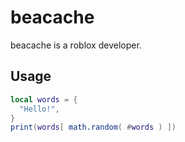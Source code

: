 # beacache

beacache is a roblox developer.

## Usage

```lua
local words = {
  "Hello!",
}
print(words[ math.random( #words ) ])
```

